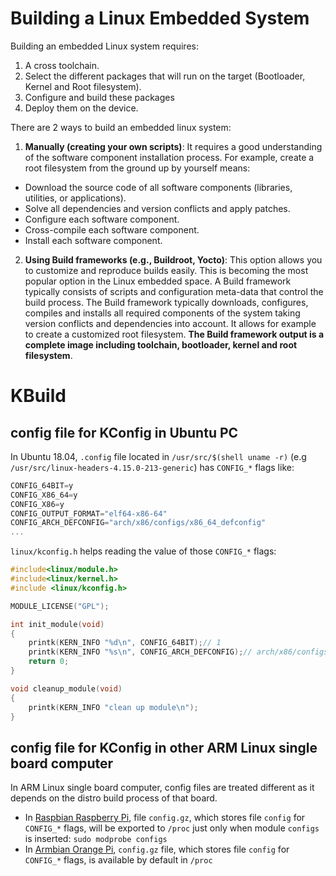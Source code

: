 # Building a Linux Embedded System
Building an embedded Linux system requires:
1. A cross toolchain.
2. Select the different packages that will run on the target (Bootloader, Kernel and Root filesystem).
3. Configure and build these packages
4. Deploy them on the device.

There are 2 ways to build an embedded linux system:

1. **Manually (creating your own scripts)**: It requires a good understanding of the software component installation process. For example, create a root filesystem from the ground up by yourself means:
* Download the source code of all software components (libraries, utilities, or applications).
* Solve all dependencies and version conflicts and apply patches.
* Configure each software component.
* Cross-compile each software component.
* Install each software component.
2. **Using Build frameworks (e.g., Buildroot, Yocto)**: This option allows you to customize and reproduce builds easily. This is becoming the most popular option in the Linux embedded space. A Build framework typically consists of scripts and configuration meta-data that control the build process. The Build framework typically downloads, configures, compiles and installs all required components of the system taking version conflicts and dependencies into account. It allows for example to create a customized root filesystem. **The Build framework output is a complete image including toolchain, bootloader, kernel and root filesystem**.
# KBuild
## config file for KConfig in Ubuntu PC

In Ubuntu 18.04, ``.config`` file located in ``/usr/src/$(shell uname -r)`` (e.g ``/usr/src/linux-headers-4.15.0-213-generic``) has ``CONFIG_*`` flags like:

```c
CONFIG_64BIT=y
CONFIG_X86_64=y
CONFIG_X86=y
CONFIG_OUTPUT_FORMAT="elf64-x86-64"
CONFIG_ARCH_DEFCONFIG="arch/x86/configs/x86_64_defconfig"
...
```
``linux/kconfig.h`` helps reading the value of those ``CONFIG_*`` flags:

```C
#include<linux/module.h>
#include<linux/kernel.h>
#include <linux/kconfig.h>

MODULE_LICENSE("GPL");

int init_module(void)
{
	printk(KERN_INFO "%d\n", CONFIG_64BIT);// 1
	printk(KERN_INFO "%s\n", CONFIG_ARCH_DEFCONFIG);// arch/x86/configs/x86_64_defconfig
	return 0;
}

void cleanup_module(void)
{
	printk(KERN_INFO "clean up module\n");
}
```
## config file for KConfig in other ARM Linux single board computer
In ARM Linux single board computer, config files are treated different as it depends on the distro build process of that board.

* In [Raspbian Raspberry Pi](https://github.com/TranPhucVinh/Raspberry-Pi-GNU/blob/main/Kernel/README.md#kconfig-configs-kernel-module-which-stores-raspbian-configuration), file ``config.gz``, which stores file ``config`` for ``CONFIG_*`` flags, will be exported to ``/proc`` just only when module ``configs`` is inserted: ``sudo modprobe configs``
* In [Armbian Orange Pi](https://github.com/TranPhucVinh/Orange-Pi/blob/master/README.md#config-file-for-kconfig-in-armbian-orange-pi-zero-board), ``config.gz`` file, which stores file ``config`` for ``CONFIG_*`` flags, is available by default in ``/proc``
